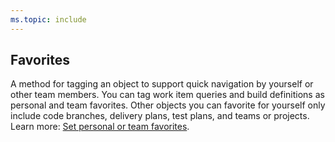 ```yaml
---
ms.topic: include
---
```



## Favorites

A method for tagging an object to support quick navigation by yourself or other team members. You can tag work item queries and build definitions as personal and team favorites. Other objects you can favorite for yourself only include code branches, delivery plans, test plans, and teams or projects. Learn more: [Set personal or team favorites](/vsts/project/navigation/set-favorites). 